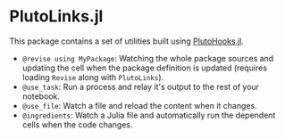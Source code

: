 # PlutoLinks.jl

This package contains a set of utilities built using [PlutoHooks.jl](https://github.com/JuliaPluto/PlutoHooks.jl).

- `@revise using MyPackage`: Watching the whole package sources and updating the cell when the package definition is updated (requires loading `Revise` along with `PlutoLinks`).
- `@use_task`: Run a process and relay it's output to the rest of your notebook.
- `@use_file`: Watch a file and reload the content when it changes.
- `@ingredients`: Watch a Julia file and automatically run the dependent cells when the code changes.
